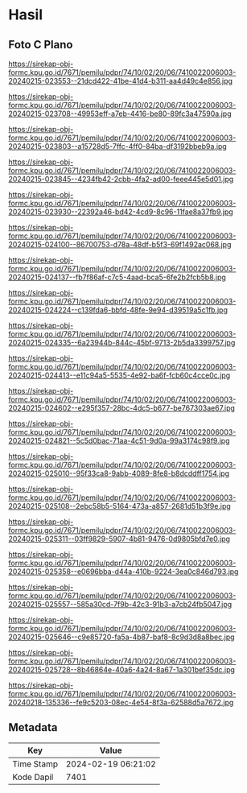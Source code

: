 # Hasil

## Foto C Plano

https://sirekap-obj-formc.kpu.go.id/7671/pemilu/pdpr/74/10/02/20/06/7410022006003-20240215-023553--21dcd422-41be-41d4-b311-aa4d49c4e856.jpg

https://sirekap-obj-formc.kpu.go.id/7671/pemilu/pdpr/74/10/02/20/06/7410022006003-20240215-023708--49953eff-a7eb-4416-be80-89fc3a47590a.jpg

https://sirekap-obj-formc.kpu.go.id/7671/pemilu/pdpr/74/10/02/20/06/7410022006003-20240215-023803--a15728d5-7ffc-4ff0-84ba-df3192bbeb9a.jpg

https://sirekap-obj-formc.kpu.go.id/7671/pemilu/pdpr/74/10/02/20/06/7410022006003-20240215-023845--4234fb42-2cbb-4fa2-ad00-feee445e5d01.jpg

https://sirekap-obj-formc.kpu.go.id/7671/pemilu/pdpr/74/10/02/20/06/7410022006003-20240215-023930--22392a46-bd42-4cd9-8c96-11fae8a37fb9.jpg

https://sirekap-obj-formc.kpu.go.id/7671/pemilu/pdpr/74/10/02/20/06/7410022006003-20240215-024100--86700753-d78a-48df-b5f3-69f1492ac068.jpg

https://sirekap-obj-formc.kpu.go.id/7671/pemilu/pdpr/74/10/02/20/06/7410022006003-20240215-024137--fb7f86af-c7c5-4aad-bca5-6fe2b2fcb5b8.jpg

https://sirekap-obj-formc.kpu.go.id/7671/pemilu/pdpr/74/10/02/20/06/7410022006003-20240215-024224--c139fda6-bbfd-48fe-9e94-d39519a5c1fb.jpg

https://sirekap-obj-formc.kpu.go.id/7671/pemilu/pdpr/74/10/02/20/06/7410022006003-20240215-024335--6a23944b-844c-45bf-9713-2b5da3399757.jpg

https://sirekap-obj-formc.kpu.go.id/7671/pemilu/pdpr/74/10/02/20/06/7410022006003-20240215-024413--e11c94a5-5535-4e92-ba6f-fcb60c4cce0c.jpg

https://sirekap-obj-formc.kpu.go.id/7671/pemilu/pdpr/74/10/02/20/06/7410022006003-20240215-024602--e295f357-28bc-4dc5-b677-be767303ae67.jpg

https://sirekap-obj-formc.kpu.go.id/7671/pemilu/pdpr/74/10/02/20/06/7410022006003-20240215-024821--5c5d0bac-71aa-4c51-9d0a-99a3174c98f9.jpg

https://sirekap-obj-formc.kpu.go.id/7671/pemilu/pdpr/74/10/02/20/06/7410022006003-20240215-025010--95f33ca8-9abb-4089-8fe8-b8dcddff1754.jpg

https://sirekap-obj-formc.kpu.go.id/7671/pemilu/pdpr/74/10/02/20/06/7410022006003-20240215-025108--2ebc58b5-5164-473a-a857-2681d51b3f9e.jpg

https://sirekap-obj-formc.kpu.go.id/7671/pemilu/pdpr/74/10/02/20/06/7410022006003-20240215-025311--03ff9829-5907-4b81-9476-0d9805bfd7e0.jpg

https://sirekap-obj-formc.kpu.go.id/7671/pemilu/pdpr/74/10/02/20/06/7410022006003-20240215-025358--e0696bba-d44a-410b-9224-3ea0c846d793.jpg

https://sirekap-obj-formc.kpu.go.id/7671/pemilu/pdpr/74/10/02/20/06/7410022006003-20240215-025557--585a30cd-7f9b-42c3-91b3-a7cb24fb5047.jpg

https://sirekap-obj-formc.kpu.go.id/7671/pemilu/pdpr/74/10/02/20/06/7410022006003-20240215-025646--c9e85720-fa5a-4b87-baf8-8c9d3d8a8bec.jpg

https://sirekap-obj-formc.kpu.go.id/7671/pemilu/pdpr/74/10/02/20/06/7410022006003-20240215-025728--8b46864e-40a6-4a24-8a67-1a301bef35dc.jpg

https://sirekap-obj-formc.kpu.go.id/7671/pemilu/pdpr/74/10/02/20/06/7410022006003-20240218-135336--fe9c5203-08ec-4e54-8f3a-62588d5a7672.jpg


## Metadata

| Key        | Value               |
| ---------- | ------------------- |
| Time Stamp | 2024-02-19 06:21:02 |
| Kode Dapil | 7401                |



